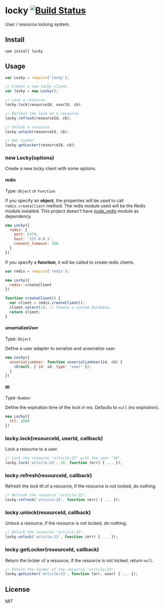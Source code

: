 # locky [![Build Status](https://travis-ci.org/neoziro/locky.png)](https://travis-ci.org/neoziro/locky)

User / resource locking system.

## Install

```
npm install locky
```

## Usage

```js
var Locky = require('locky');

// Create a new locky client.
var locky = new Locky();

// Lock a resource.
locky.lock(resourceId, userId, cb);

// Refresh the lock on a resource.
locky.refresh(resourceId, cb);

// Unlock a resource.
locky.unlock(resourceId, cb);

// Get locker.
locky.getLocker(resourceId, cb);
```

### new Locky(options)

Create a new locky client with some options.

#### redis

Type: `Object` or `Function`

If you specify an **object**, the properties will be used to call `redis.createClient` method. The redis module used
will be the Redis module installed. This project doesn't have [node_redis](https://github.com/mranney/node_redis/) module as dependency.

```js
new Locky({
  redis: {
    port: 6379,
    host: '127.0.0.1',
    connect_timeout: 200
  }
})
```

If you specify a **function**, it will be called to create redis clients.

```js
var redis = require('redis');

new Locky({
  redis: createClient
})

function createClient() {
  var client = redis.createClient();
  client.select(1); // Choose a custom database.
  return client;
}
```

#### unserializeUser

Type: `Object`

Define a user adapter to serialize and unserialize user.

```js
new Locky({
  unserializeUser: function unserializeUser(id, cb) {
    cb(null, { id: id, type: 'user' });
  }
})
```

#### ttl

Type: `Number`

Define the expiration time of the lock in ms. Defaults to `null` (no expiration).

```js
new Locky({
  ttl: 2000
})
```

### locky.lock(resourceId, userId, callback)

Lock a resource to a user.

```js
// Lock the resource "article:23" with the user "20".
locky.lock('article:23', 20, function (err) { ... });
```

### locky.refresh(resourceId, callback)

Refresh the lock ttl of a resource, if the resource is not locked, do nothing.

```js
// Refresh the resource "article:23".
locky.refresh('article:23', function (err) { ... });
```

### locky.unlock(resourceId, callback)

Unlock a resource, if the resource is not locked, do nothing.

```js
// Unlock the resource "article:23".
locky.unlock('article:23', function (err) { ... });
```

### locky.getLocker(resourceId, callback)

Return the locker of a resource, if the resource is not locked, return `null`.

```js
// Return the locker of the resource "article:23".
locky.getLocker('article:23', function (err, user) { ... });
```

## License

MIT
